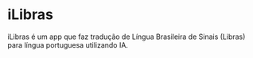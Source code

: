 # iLibras
iLibras é um app que faz tradução de Língua Brasileira de Sinais (Libras) para língua portuguesa utilizando IA.
